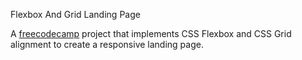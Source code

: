 Flexbox And Grid Landing Page

A [freecodecamp](https://www.freecodecamp.org) project that implements CSS Flexbox and CSS Grid alignment to create a responsive landing page.
